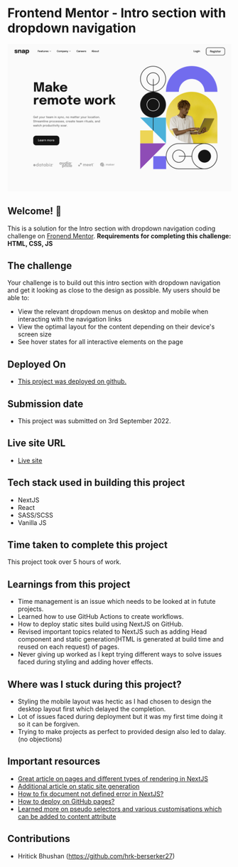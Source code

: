 # Frontend Mentor - Intro section with dropdown navigation

![Design preview for the Intro section with dropdown navigation coding challenge](./Intro-section-with-dropdown-menu.png)

## Welcome! 👋

This is a solution for the Intro section with dropdown navigation coding challenge on [Fronend Mentor](https://www.frontendmentor.io).
**Requirements for completing this challenge: HTML, CSS, JS**

## The challenge

Your challenge is to build out this intro section with dropdown navigation and get it looking as close to the design as possible.
My users should be able to:

- View the relevant dropdown menus on desktop and mobile when interacting with the navigation links
- View the optimal layout for the content depending on their device's screen size
- See hover states for all interactive elements on the page

## Deployed On

- [This project was deployed on github.](https://pages.github.com/)

## Submission date

- This project was submitted on 3rd September 2022.

## Live site URL

- [Live site](https://hrk-berserker27.github.io/Intro-section-with-dropdown-navigation/)

## Tech stack used in building this project

- NextJS
- React
- SASS/SCSS
- Vanilla JS

## Time taken to complete this project

This project took over 5 hours of work.

## Learnings from this project

- Time management is an issue which needs to be looked at in futute projects.
- Learned how to use GitHub Actions to create workflows.
- How to deploy static sites build using NextJS on GitHub.
- Revised important topics related to NextJS such as adding Head component and static generation(HTML is generated at build time and  
  reused on each request) of pages.
- Never giving up worked as I kept trying different ways to solve issues faced during styling and adding hover effects.

## Where was I stuck during this project?

- Styling the mobile layout was hectic as I had chosen to design the desktop layout first which delayed the completion.
- Lot of issues faced during deployment but it was my first time doing it so it can be forgiven.
- Trying to make projects as perfect to provided design also led to dalay.(no objections)

## Important resources

- [Great article on pages and different types of rendering in NextJS](https://nextjs.org/docs/basic-features/pages)
- [Additional article on static site generation](https://pagepro.co/blog/how-to-use-next-js-static-site-generator/)
- [How to fix document not defined error in NextJS?](https://www.webtutpro.com/solve-document-is-not-defined-errors-in-next-js-26fea778b868)
- [How to deploy on GitHub pages?](https://github.com/marketplace/actions/deploy-to-github-pages)
- [Learned more on pseudo selectors and various customisations which can be added to content attribute](https://stackoverflow.com/questions/17047694/add-line-break-to-after-or-before-pseudo-element-content#:~:text=Authors%20may%20include%20newlines%20in,after%20the%20'content'%20property.)

## Contributions

- Hritick Bhushan (https://github.com/hrk-berserker27)

